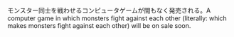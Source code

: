 <tr><td>モンスター同士を戦わせるコンピュータゲームが間もなく発売される。<td><tr><tr><td>A computer game in which monsters fight against each other (literally: which makes monsters fight against each other) will be on sale soon.<td><tr></table>

